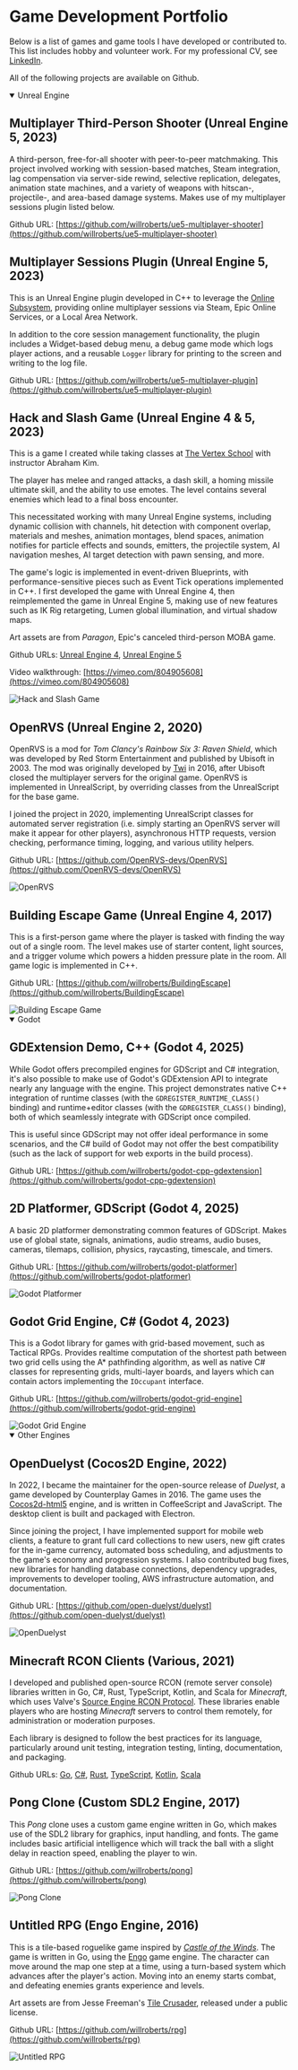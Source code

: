# Game Development Portfolio

Below is a list of games and game tools I have developed or contributed to. This list includes hobby and volunteer work. For my professional CV, see [LinkedIn](https://linkedin.com/in/willroberts11).

All of the following projects are available on Github.

<details open><summary>Unreal Engine</summary>

## Multiplayer Third-Person Shooter (Unreal Engine 5, 2023)

A third-person, free-for-all shooter with peer-to-peer matchmaking. This project involved working with session-based matches, Steam integration, lag compensation via server-side rewind, selective replication, delegates, animation state machines, and a variety of weapons with hitscan-, projectile-, and area-based damage systems. Makes use of my multiplayer sessions plugin listed below.

Github URL: [https://github.com/willroberts/ue5-multiplayer-shooter](https://github.com/willroberts/ue5-multiplayer-shooter)

## Multiplayer Sessions Plugin (Unreal Engine 5, 2023)

This is an Unreal Engine plugin developed in C++ to leverage the [Online Subsystem](https://docs.unrealengine.com/5.1/en-US/online-subsystem-in-unreal-engine/), providing online multiplayer sessions via Steam, Epic Online Services, or a Local Area Network.

In addition to the core session management functionality, the plugin includes a Widget-based debug menu, a debug game mode which logs player actions, and a reusable `Logger` library for printing to the screen and writing to the log file.

Github URL: [https://github.com/willroberts/ue5-multiplayer-plugin](https://github.com/willroberts/ue5-multiplayer-plugin)

## Hack and Slash Game (Unreal Engine 4 & 5, 2023)

This is a game I created while taking classes at [The Vertex School](https://www.vertexschool.com/) with instructor Abraham Kim.

The player has melee and ranged attacks, a dash skill, a homing missile ultimate skill, and the ability to use emotes. The level contains several enemies which lead to a final boss encounter.

This necessitated working with many Unreal Engine systems, including dynamic collision with channels, hit detection with component overlap, materials and meshes, animation montages, blend spaces, animation notifies for particle effects and sounds, emitters, the projectile system, AI navigation meshes, AI target detection with pawn sensing, and more.

The game's logic is implemented in event-driven Blueprints, with performance-sensitive pieces such as Event Tick operations implemented in C++. I first developed the game with Unreal Engine 4, then reimplemented the game in Unreal Engine 5, making use of new features such as IK Rig retargeting, Lumen global illumination, and virtual shadow maps.

Art assets are from _Paragon_, Epic's canceled third-person MOBA game.

Github URLs: [Unreal Engine 4](https://github.com/willroberts/ue4-hack-and-slash), [Unreal Engine 5](https://github.com/willroberts/ue5-hack-and-slash)

Video walkthrough: [https://vimeo.com/804905608](https://vimeo.com/804905608)

<img src="images/HackAndSlash.png" alt="Hack and Slash Game" />

## OpenRVS (Unreal Engine 2, 2020)

OpenRVS is a mod for _Tom Clancy's Rainbow Six 3: Raven Shield_, which was developed by Red Storm Entertainment and published by Ubisoft in 2003. The mod was originally developed by [Twi](https://github.com/rvstwi) in 2016, after Ubisoft closed the multiplayer servers for the original game. OpenRVS is implemented in UnrealScript, by overriding classes from the UnrealScript for the base game.

I joined the project in 2020, implementing UnrealScript classes for automated server registration (i.e. simply starting an OpenRVS server will make it appear for other players), asynchronous HTTP requests, version checking, performance timing, logging, and various utility helpers.

Github URL: [https://github.com/OpenRVS-devs/OpenRVS](https://github.com/OpenRVS-devs/OpenRVS)

<img src="images/RavenShield.jpg" alt="OpenRVS" />

## Building Escape Game (Unreal Engine 4, 2017)

This is a first-person game where the player is tasked with finding the way out of a single room. The level makes use of starter content, light sources, and a trigger volume which powers a hidden pressure plate in the room. All game logic is implemented in C++.

Github URL: [https://github.com/willroberts/BuildingEscape](https://github.com/willroberts/BuildingEscape)

<img src="images/BuildingEscape.png" alt="Building Escape Game" />

</details>

<details open><summary>Godot</summary>

## GDExtension Demo, C++ (Godot 4, 2025)

While Godot offers precompiled engines for GDScript and C# integration, it's also possible to make use of Godot's GDExtension API to integrate nearly any language with the engine. This project demonstrates native C++ integration of runtime classes (with the `GDREGISTER_RUNTIME_CLASS()` binding) and runtime+editor classes (with the `GDREGISTER_CLASS()` binding), both of which seamlessly integrate with GDScript once compiled.

This is useful since GDScript may not offer ideal performance in some scenarios, and the C# build of Godot may not offer the best compatibility (such as the lack of support for web exports in the build process).

Github URL: [https://github.com/willroberts/godot-cpp-gdextension](https://github.com/willroberts/godot-cpp-gdextension)

## 2D Platformer, GDScript (Godot 4, 2025)

A basic 2D platformer demonstrating common features of GDScript. Makes use of global state, signals, animations, audio streams, audio buses, cameras, tilemaps, collision, physics, raycasting, timescale, and timers.

Github URL: [https://github.com/willroberts/godot-platformer](https://github.com/willroberts/godot-platformer)

<img src="images/GodotPlatformer.gif" alt="Godot Platformer" />

## Godot Grid Engine, C# (Godot 4, 2023)

This is a Godot library for games with grid-based movement, such as Tactical RPGs. Provides realtime computation of the shortest path between two grid cells using the A* pathfinding algorithm, as well as native C# classes for representing grids, multi-layer boards, and layers which can contain actors implementing the `IOccupant` interface.

Github URL: [https://github.com/willroberts/godot-grid-engine](https://github.com/willroberts/godot-grid-engine)

<img src="images/GodotGridEngine.gif" alt="Godot Grid Engine" />

</details>

<details open><summary>Other Engines</summary>

## OpenDuelyst (Cocos2D Engine, 2022)

In 2022, I became the maintainer for the open-source release of _Duelyst_, a game developed by Counterplay Games in 2016. The game uses the [Cocos2d-html5](https://github.com/cocos2d/cocos2d-html5) engine, and is written in CoffeeScript and JavaScript. The desktop client is built and packaged with Electron.

Since joining the project, I have implemented support for mobile web clients, a feature to grant full card collections to new users, new gift crates for the in-game currency, automated boss scheduling, and adjustments to the game's economy and progression systems. I also contributed bug fixes, new libraries for handling database connections, dependency upgrades, improvements to developer tooling, AWS infrastructure automation, and documentation.

Github URL: [https://github.com/open-duelyst/duelyst](https://github.com/open-duelyst/duelyst)

<img src="images/OpenDuelyst.png" alt="OpenDuelyst"/>

## Minecraft RCON Clients (Various, 2021)

I developed and published open-source RCON (remote server console) libraries written in Go, C#, Rust, TypeScript, Kotlin, and Scala for _Minecraft_, which uses Valve's [Source Engine RCON Protocol](https://developer.valvesoftware.com/wiki/Source_RCON_Protocol). These libraries enable players who are hosting _Minecraft_ servers to control them remotely, for administration or moderation purposes.

Each library is designed to follow the best practices for its language, particularly around unit testing, integration testing, linting, documentation, and packaging.

Github URLs: [Go](https://github.com/willroberts/minecraft-client), [C#](https://github.com/willroberts/minecraft-client-csharp), [Rust](https://github.com/willroberts/minecraft-client-rs), [TypeScript](https://github.com/willroberts/minecraft-client-ts), [Kotlin](https://github.com/willroberts/minecraft-client-kotlin), [Scala](https://github.com/willroberts/minecraft-client-scala)

## Pong Clone (Custom SDL2 Engine, 2017)

This _Pong_ clone uses a custom game engine written in Go, which makes use of the SDL2 library for graphics, input handling, and fonts. The game includes basic artificial intelligence which will track the ball with a slight delay in reaction speed, enabling the player to win.

Github URL: [https://github.com/willroberts/pong](https://github.com/willroberts/pong)

<img src="images/Pong.png" alt="Pong Clone" />

## Untitled RPG (Engo Engine, 2016)

This is a tile-based roguelike game inspired by [_Castle of the Winds_](https://en.wikipedia.org/wiki/Castle_of_the_Winds). The game is written in Go, using the [Engo](https://engoengine.github.io/) game engine. The character can move around the map one step at a time, using a turn-based system which advances after the player's action. Moving into an enemy starts combat, and defeating enemies grants experience and levels.

Art assets are from Jesse Freeman's [Tile Crusader](https://web.archive.org/web/20161122175612/http://jessefreeman.com/articles/free-game-art-tile-crusader), released under a public license.

Github URL: [https://github.com/willroberts/rpg](https://github.com/willroberts/rpg)

<img src="images/UntitledRPG.png" alt="Untitled RPG" />

</details>
